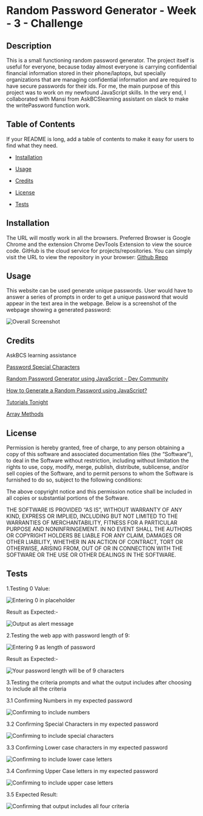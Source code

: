 # Random Password Generator - Week - 3 - Challenge

## Description

This is a small functioning random password generator. The project itself is useful for everyone, because today almost everyone is carrying confidential financial information stored in their phone/laptops, but specially organizations that are managing confidential information and are required to have secure passwords for their ids. For me, the main purpose of this project was to work on my newfound JavaScript skills. In the very end, I collaborated with Mansi from AskBCSlearning assistant on slack to make the writePassword function work.

## Table of Contents

If your README is long, add a table of contents to make it easy for users to find what they need.

- [Installation](#installation)

- [Usage](#usage)

- [Credits](#credits)

- [License](#license)

- [Tests](#tests)

## Installation

The URL will mostly work in all the browsers. Preferred Browser is Google Chrome and the extension Chrome DevTools Extension to view the source code. GitHub is the cloud service for projects/repositories. You can simply visit the URL to view the repository in your browser: [Github Repo](https://github.com/hafsah1976/random-password-generator)

## Usage

This website can be used generate unique passwords. User would have to answer a series of prompts in order to get a unique password that would appear in the text area in the webpage. Below is a screenshot of the webpage showing a generated password:

![Overall Screenshot](./images/password-generator-screenshot-1.png)

## Credits

AskBCS learning assistance

[Password Special Characters](https://owasp.org/www-community/password-special-characters)

[Random Password Generator using JavaScript - Dev Community](https://dev.to/code_mystery/random-password-generator-using-javascript-6a)

[How to Generate a Random Password using JavaScript?](https://dev.to/code_mystery/random-password-generator-using-javascript-6a)

[Tutorials Tonight](https://www.tutorialstonight.com/free-online-html-editor?file=password-generator-in-javascript)

[Array Methods](https://developer.mozilla.org/en-US/docs/Web/JavaScript/Reference/Global_Objects/Array/isArray)

## License

Permission is hereby granted, free of charge, to any person obtaining a copy of this software and associated documentation files (the “Software”), to deal in the Software without restriction, including without limitation the rights to use, copy, modify, merge, publish, distribute, sublicense, and/or sell copies of the Software, and to permit persons to whom the Software is furnished to do so, subject to the following conditions:

The above copyright notice and this permission notice shall be included in all copies or substantial portions of the Software.

THE SOFTWARE IS PROVIDED “AS IS”, WITHOUT WARRANTY OF ANY KIND, EXPRESS OR IMPLIED, INCLUDING BUT NOT LIMITED TO THE WARRANTIES OF MERCHANTABILITY, FITNESS FOR A PARTICULAR PURPOSE AND NONINFRINGEMENT. IN NO EVENT SHALL THE AUTHORS OR COPYRIGHT HOLDERS BE LIABLE FOR ANY CLAIM, DAMAGES OR OTHER LIABILITY, WHETHER IN AN ACTION OF CONTRACT, TORT OR OTHERWISE, ARISING FROM, OUT OF OR IN CONNECTION WITH THE SOFTWARE OR THE USE OR OTHER DEALINGS IN THE SOFTWARE.

## Tests

1.Testing 0 Value:

![Entering 0 in placeholder](./images/testing%200%20value.png)

Result as Expected:-

![Output as alert message](./images/output%20for%20testing%200%20value.png)

2.Testing the web app with password length of 9:

![Entering 9 as length of password](./images/confirming-password-length.png)

Result as Expected:-

![Your password length will be of 9 characters](./images/confirming-password-length.png)

3.Testing the criteria prompts and what the output includes after choosing to include all the criteria

3.1 Confirming Numbers in my expected password

![Confirming to include numbers](./images/including-numbers-in-password.png)

3.2 Confirming Special Characters in my expected password

![Confirming to include special characters](./images/confirming-special-characters.png)

3.3 Confirming Lower case characters in my expected password

![Confirming to include lower case letters](./images/confirming-lower-case.png)

3.4 Confirming Upper Case letters in my expected password

![Confirming to include upper case letters](./images/confirming-upper-case.png)

3.5 Expected Result:

![Confirming that output includes all four criteria](./images/output-includes-all-criteria.png)


